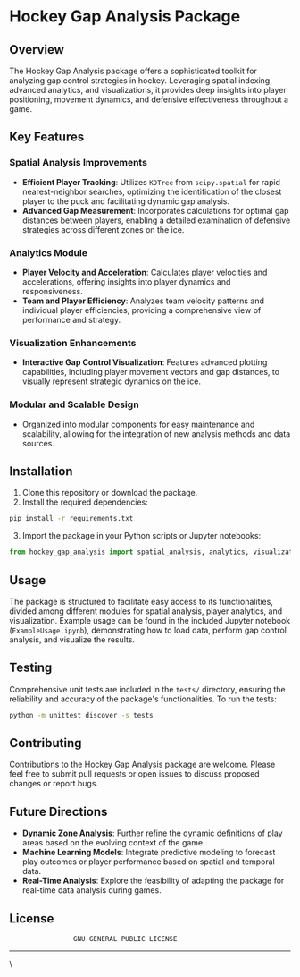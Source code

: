 # Hockey Gap Analysis Package

## Overview

The Hockey Gap Analysis package offers a sophisticated toolkit for analyzing gap control strategies in hockey. Leveraging spatial indexing, advanced analytics, and visualizations, it provides deep insights into player positioning, movement dynamics, and defensive effectiveness throughout a game.

## Key Features

### Spatial Analysis Improvements
- **Efficient Player Tracking**: Utilizes `KDTree` from `scipy.spatial` for rapid nearest-neighbor searches, optimizing the identification of the closest player to the puck and facilitating dynamic gap analysis.
- **Advanced Gap Measurement**: Incorporates calculations for optimal gap distances between players, enabling a detailed examination of defensive strategies across different zones on the ice.

### Analytics Module
- **Player Velocity and Acceleration**: Calculates player velocities and accelerations, offering insights into player dynamics and responsiveness.
- **Team and Player Efficiency**: Analyzes team velocity patterns and individual player efficiencies, providing a comprehensive view of performance and strategy.

### Visualization Enhancements
- **Interactive Gap Control Visualization**: Features advanced plotting capabilities, including player movement vectors and gap distances, to visually represent strategic dynamics on the ice.

### Modular and Scalable Design
- Organized into modular components for easy maintenance and scalability, allowing for the integration of new analysis methods and data sources.

## Installation

1. Clone this repository or download the package.
2. Install the required dependencies:

```bash
pip install -r requirements.txt
```

3. Import the package in your Python scripts or Jupyter notebooks:

```python
from hockey_gap_analysis import spatial_analysis, analytics, visualization
```

## Usage

The package is structured to facilitate easy access to its functionalities, divided among different modules for spatial analysis, player analytics, and visualization. Example usage can be found in the included Jupyter notebook (`ExampleUsage.ipynb`), demonstrating how to load data, perform gap control analysis, and visualize the results.

## Testing

Comprehensive unit tests are included in the `tests/` directory, ensuring the reliability and accuracy of the package's functionalities. To run the tests:

```bash
python -m unittest discover -s tests
```

## Contributing

Contributions to the Hockey Gap Analysis package are welcome. Please feel free to submit pull requests or open issues to discuss proposed changes or report bugs.

## Future Directions

- **Dynamic Zone Analysis**: Further refine the dynamic definitions of play areas based on the evolving context of the game.
- **Machine Learning Models**: Integrate predictive modeling to forecast play outcomes or player performance based on spatial and temporal data.
- **Real-Time Analysis**: Explore the feasibility of adapting the package for real-time data analysis during games.

## License

                    GNU GENERAL PUBLIC LICENSE

---

\
